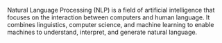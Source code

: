 Natural Language Processing (NLP) is a field of artificial intelligence that focuses on the interaction between computers and human language. It combines linguistics, computer science, and machine learning to enable machines to understand, interpret, and generate natural language.
